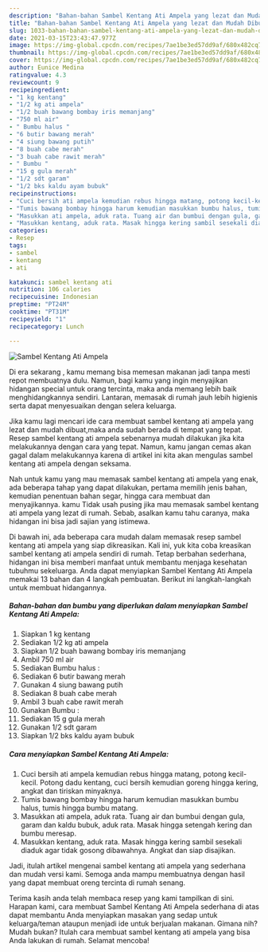 ```yaml
---
description: "Bahan-bahan Sambel Kentang Ati Ampela yang lezat dan Mudah Dibuat"
title: "Bahan-bahan Sambel Kentang Ati Ampela yang lezat dan Mudah Dibuat"
slug: 1033-bahan-bahan-sambel-kentang-ati-ampela-yang-lezat-dan-mudah-dibuat
date: 2021-03-15T23:43:47.977Z
image: https://img-global.cpcdn.com/recipes/7ae1be3ed57dd9af/680x482cq70/sambel-kentang-ati-ampela-foto-resep-utama.jpg
thumbnail: https://img-global.cpcdn.com/recipes/7ae1be3ed57dd9af/680x482cq70/sambel-kentang-ati-ampela-foto-resep-utama.jpg
cover: https://img-global.cpcdn.com/recipes/7ae1be3ed57dd9af/680x482cq70/sambel-kentang-ati-ampela-foto-resep-utama.jpg
author: Eunice Medina
ratingvalue: 4.3
reviewcount: 9
recipeingredient:
- "1 kg kentang"
- "1/2 kg ati ampela"
- "1/2 buah bawang bombay iris memanjang"
- "750 ml air"
- " Bumbu halus "
- "6 butir bawang merah"
- "4 siung bawang putih"
- "8 buah cabe merah"
- "3 buah cabe rawit merah"
- " Bumbu "
- "15 g gula merah"
- "1/2 sdt garam"
- "1/2 bks kaldu ayam bubuk"
recipeinstructions:
- "Cuci bersih ati ampela kemudian rebus hingga matang, potong kecil-kecil. Potong dadu kentang, cuci bersih kemudian goreng hingga kering, angkat dan tiriskan minyaknya."
- "Tumis bawang bombay hingga harum kemudian masukkan bumbu halus, tumis hingga bumbu matang."
- "Masukkan ati ampela, aduk rata. Tuang air dan bumbui dengan gula, garam dan kaldu bubuk, aduk rata. Masak hingga setengah kering dan bumbu meresap."
- "Masukkan kentang, aduk rata. Masak hingga kering sambil sesekali diaduk agar tidak gosong dibawahnya. Angkat dan siap disajikan."
categories:
- Resep
tags:
- sambel
- kentang
- ati

katakunci: sambel kentang ati 
nutrition: 106 calories
recipecuisine: Indonesian
preptime: "PT24M"
cooktime: "PT31M"
recipeyield: "1"
recipecategory: Lunch

---
```



![Sambel Kentang Ati Ampela](https://img-global.cpcdn.com/recipes/7ae1be3ed57dd9af/680x482cq70/sambel-kentang-ati-ampela-foto-resep-utama.jpg)

Di era  sekarang , kamu memang bisa memesan makanan jadi tanpa mesti repot membuatnya dulu. Namun, bagi kamu yang ingin menyajikan hidangan special untuk orang tercinta, maka anda memang lebih baik menghidangkannya sendiri. Lantaran, memasak di rumah jauh lebih higienis serta dapat menyesuaikan dengan selera keluarga.

Jika kamu lagi mencari ide cara membuat sambel kentang ati ampela yang lezat dan mudah dibuat,maka anda sudah berada di tempat yang tepat. Resep sambel kentang ati ampela  sebenarnya mudah dilakukan jika kita melakukannya dengan cara yang tepat. Namun, kamu jangan cemas akan gagal dalam melakukannya 
karena di artikel ini kita akan mengulas sambel kentang ati ampela dengan seksama.  



Nah untuk kamu yang mau memasak sambel kentang ati ampela yang enak, ada beberapa tahap yang dapat dilakukan, pertama memilih jenis bahan, kemudian penentuan bahan segar, hingga cara membuat dan menyajikannya. kamu Tidak usah pusing jika mau memasak sambel kentang ati ampela yang lezat di rumah. Sebab, asalkan kamu  tahu caranya, maka hidangan ini bisa jadi sajian yang istimewa.

Di bawah ini, ada beberapa cara mudah dalam memasak resep sambel kentang ati ampela yang siap dikreasikan. Kali ini, yuk kita coba kreasikan sambel kentang ati ampela sendiri di rumah. Tetap berbahan sederhana, hidangan ini bisa memberi manfaat untuk membantu menjaga kesehatan tubuhmu sekeluarga. Anda dapat menyiapkan Sambel Kentang Ati Ampela memakai 13 bahan dan 4 langkah pembuatan. Berikut ini langkah-langkah untuk membuat hidangannya.

<!--inarticleads1-->

##### Bahan-bahan dan bumbu yang diperlukan dalam menyiapkan Sambel Kentang Ati Ampela:

1. Siapkan 1 kg kentang
1. Sediakan 1/2 kg ati ampela
1. Siapkan 1/2 buah bawang bombay iris memanjang
1. Ambil 750 ml air
1. Sediakan  Bumbu halus :
1. Sediakan 6 butir bawang merah
1. Gunakan 4 siung bawang putih
1. Sediakan 8 buah cabe merah
1. Ambil 3 buah cabe rawit merah
1. Gunakan  Bumbu :
1. Sediakan 15 g gula merah
1. Gunakan 1/2 sdt garam
1. Siapkan 1/2 bks kaldu ayam bubuk




<!--inarticleads2-->

##### Cara menyiapkan Sambel Kentang Ati Ampela:

1. Cuci bersih ati ampela kemudian rebus hingga matang, potong kecil-kecil. Potong dadu kentang, cuci bersih kemudian goreng hingga kering, angkat dan tiriskan minyaknya.
1. Tumis bawang bombay hingga harum kemudian masukkan bumbu halus, tumis hingga bumbu matang.
1. Masukkan ati ampela, aduk rata. Tuang air dan bumbui dengan gula, garam dan kaldu bubuk, aduk rata. Masak hingga setengah kering dan bumbu meresap.
1. Masukkan kentang, aduk rata. Masak hingga kering sambil sesekali diaduk agar tidak gosong dibawahnya. Angkat dan siap disajikan.




Jadi, itulah artikel mengenai  sambel kentang ati ampela  yang sederhana dan mudah versi kami. Semoga anda mampu membuatnya dengan hasil yang dapat membuat oreng tercinta di rumah senang. 

Terima kasih anda telah membaca resep yang kami tampilkan di sini. Harapan kami, cara membuat  Sambel Kentang Ati Ampela sederhana di atas dapat membantu Anda menyiapkan masakan yang sedap untuk keluarga/teman ataupun menjadi ide untuk berjualan makanan. Gimana nih? Mudah bukan? Itulah cara membuat sambel kentang ati ampela yang bisa Anda lakukan di rumah. Selamat mencoba!

